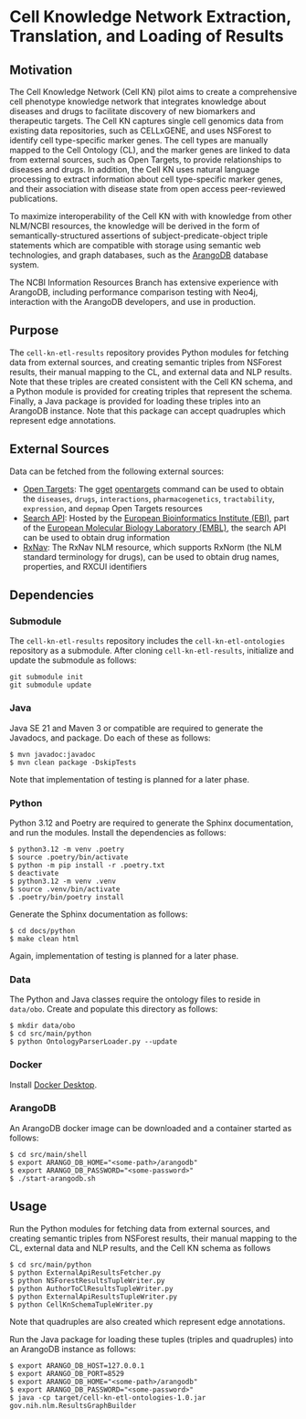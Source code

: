 # Cell Knowledge Network Extraction, Translation, and Loading of Results

## Motivation

The Cell Knowledge Network (Cell KN) pilot aims to create a
comprehensive cell phenotype knowledge network that integrates
knowledge about diseases and drugs to facilitate discovery of new
biomarkers and therapeutic targets. The Cell KN captures single cell
genomics data from existing data repositories, such as CELLxGENE, and
uses NSForest to identify cell type-specific marker genes. The cell
types are manually mapped to the Cell Ontology (CL), and the marker
genes are linked to data from external sources, such as Open Targets,
to provide relationships to diseases and drugs. In addition, the Cell
KN uses natural language processing to extract information about cell
type-specific marker genes, and their association with disease state
from open access peer-reviewed publications.

To maximize interoperability of the Cell KN with with knowledge from
other NLM/NCBI resources, the knowledge will be derived in the form of
semantically-structured assertions of subject-predicate-object triple
statements which are compatible with storage using semantic web
technologies, and graph databases, such as the
[ArangoDB](https://arangodb.com/) database system.

The NCBI Information Resources Branch has extensive experience with
ArangoDB, including performance comparison testing with Neo4j,
interaction with the ArangoDB developers, and use in production.

## Purpose

The `cell-kn-etl-results` repository provides Python modules for
fetching data from external sources, and creating semantic triples
from NSForest results, their manual mapping to the CL, and external
data and NLP results. Note that these triples are created consistent
with the Cell KN schema, and a Python module is provided for creating
triples that represent the schema. Finally, a Java package is provided
for loading these triples into an ArangoDB instance. Note that this
package can accept quadruples which represent edge annotations.

## External Sources

Data can be fetched from the following external sources:

- [Open Targets](https://www.opentargets.org/): The
  [gget](https://pachterlab.github.io/gget/en/introduction.html)
  [opentargets](https://pachterlab.github.io/gget/en/opentargets.html)
  command can be used to obtain the `diseases`, `drugs`,
  `interactions`, `pharmacogenetics`, `tractability`, `expression`,
  and `depmap` Open Targets resources
- [Search API](https://www.ebi.ac.uk/ebisearch/documentation/rest-api): Hosted
  by the [European Bioinformatics Institute (EBI)](https://www.ebi.ac.uk/),
  part of the [European Molecular  Biology Laboratory (EMBL)](https://www.embl.org/),
  the search API can be used to obtain drug information
- [RxNav](https://lhncbc.nlm.nih.gov/RxNav/): The RxNav NLM resource,
  which supports RxNorm (the NLM standard terminology for drugs), can
  be used to obtain drug names, properties, and RXCUI identifiers

## Dependencies

### Submodule

The `cell-kn-etl-results` repository includes the
`cell-kn-etl-ontologies` repository as a submodule. After cloning
`cell-kn-etl-results`, initialize and update the submodule as follows:
```
git submodule init
git submodule update
```

### Java

Java SE 21 and Maven 3 or compatible are required to generate the
Javadocs, and package. Do each of these as follows:
```
$ mvn javadoc:javadoc
$ mvn clean package -DskipTests
```
Note that implementation of testing is planned for a later phase.

### Python

Python 3.12 and Poetry are required to generate the Sphinx
documentation, and run the modules. Install the dependencies as
follows:
```
$ python3.12 -m venv .poetry
$ source .poetry/bin/activate
$ python -m pip install -r .poetry.txt
$ deactivate
$ python3.12 -m venv .venv
$ source .venv/bin/activate
$ .poetry/bin/poetry install
```
Generate the Sphinx documentation as follows:
```
$ cd docs/python
$ make clean html
```
Again, implementation of testing is planned for a later phase.

### Data

The Python and Java classes require the ontology files to reside in
`data/obo`. Create and populate this directory as follows:
```
$ mkdir data/obo
$ cd src/main/python
$ python OntologyParserLoader.py --update
```

### Docker

Install [Docker Desktop](https://docs.docker.com/desktop/).

### ArangoDB

An ArangoDB docker image can be downloaded and a container started as
follows:
```
$ cd src/main/shell
$ export ARANGO_DB_HOME="<some-path>/arangodb"
$ export ARANGO_DB_PASSWORD="<some-password>"
$ ./start-arangodb.sh
```

## Usage

Run the Python modules for fetching data from external sources, and
creating semantic triples from NSForest results, their manual mapping
to the CL, external data and NLP results, and the Cell KN schema as follows
```
$ cd src/main/python
$ python ExternalApiResultsFetcher.py
$ python NSForestResultsTupleWriter.py
$ python AuthorToClResultsTupleWriter.py
$ python ExternalApiResultsTupleWriter.py
$ python CellKnSchemaTupleWriter.py
```
Note that quadruples are also created which represent edge
annotations.

Run the Java package for loading these tuples (triples and quadruples)
into an ArangoDB instance as follows:
```
$ export ARANGO_DB_HOST=127.0.0.1
$ export ARANGO_DB_PORT=8529
$ export ARANGO_DB_HOME="<some-path>/arangodb"
$ export ARANGO_DB_PASSWORD="<some-password>"
$ java -cp target/cell-kn-etl-ontologies-1.0.jar gov.nih.nlm.ResultsGraphBuilder
```
